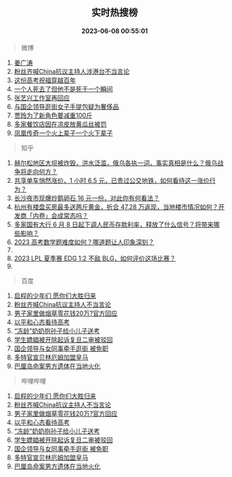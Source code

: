 <div align="center"><h2>实时热搜榜</h2><h4>2023-06-08 00:55:01</h4></div>

> 微博  

1. [姜广涛](https://s.weibo.com/weibo?q=%E5%A7%9C%E5%B9%BF%E6%B6%9B&t=31&band_rank=1&Refer=top)<br />
2. [粉丝齐喊China抗议主持人涉港台不当言论](https://s.weibo.com/weibo?q=%23%E7%B2%89%E4%B8%9D%E9%BD%90%E5%96%8AChina%E6%8A%97%E8%AE%AE%E4%B8%BB%E6%8C%81%E4%BA%BA%E6%B6%89%E6%B8%AF%E5%8F%B0%E4%B8%8D%E5%BD%93%E8%A8%80%E8%AE%BA%23&t=31&band_rank=2&Refer=top)<br />
3. [这份高考祝福穿越百年](https://s.weibo.com/weibo?q=%23%E8%BF%99%E4%BB%BD%E9%AB%98%E8%80%83%E7%A5%9D%E7%A6%8F%E7%A9%BF%E8%B6%8A%E7%99%BE%E5%B9%B4%23&t=31&band_rank=3&Refer=top)<br />
4. [一个人死去了但他不是死于一个瞬间](https://s.weibo.com/weibo?q=%E4%B8%80%E4%B8%AA%E4%BA%BA%E6%AD%BB%E5%8E%BB%E4%BA%86%E4%BD%86%E4%BB%96%E4%B8%8D%E6%98%AF%E6%AD%BB%E4%BA%8E%E4%B8%80%E4%B8%AA%E7%9E%AC%E9%97%B4&t=31&band_rank=4&Refer=top)<br />
5. [张艺兴工作室再回应](https://s.weibo.com/weibo?q=%23%E5%BC%A0%E8%89%BA%E5%85%B4%E5%B7%A5%E4%BD%9C%E5%AE%A4%E5%86%8D%E5%9B%9E%E5%BA%94%23&t=31&band_rank=5&Refer=top)<br />
6. [与国企领导逛街女子手提包疑为奢侈品](https://s.weibo.com/weibo?q=%23%E4%B8%8E%E5%9B%BD%E4%BC%81%E9%A2%86%E5%AF%BC%E9%80%9B%E8%A1%97%E5%A5%B3%E5%AD%90%E6%89%8B%E6%8F%90%E5%8C%85%E7%96%91%E4%B8%BA%E5%A5%A2%E4%BE%88%E5%93%81%23&t=31&band_rank=6&Refer=top)<br />
7. [贾玲为了新角色要减重100斤](https://s.weibo.com/weibo?q=%23%E8%B4%BE%E7%8E%B2%E4%B8%BA%E4%BA%86%E6%96%B0%E8%A7%92%E8%89%B2%E8%A6%81%E5%87%8F%E9%87%8D100%E6%96%A4%23&t=31&band_rank=7&Refer=top)<br />
8. [多家餐饮店因在凉皮放黄瓜丝被罚](https://s.weibo.com/weibo?q=%23%E5%A4%9A%E5%AE%B6%E9%A4%90%E9%A5%AE%E5%BA%97%E5%9B%A0%E5%9C%A8%E5%87%89%E7%9A%AE%E6%94%BE%E9%BB%84%E7%93%9C%E4%B8%9D%E8%A2%AB%E7%BD%9A%23&t=31&band_rank=8&Refer=top)<br />
9. [凤凰传奇一个火上辈子一个火下辈子](https://s.weibo.com/weibo?q=%23%E5%87%A4%E5%87%B0%E4%BC%A0%E5%A5%87%E4%B8%80%E4%B8%AA%E7%81%AB%E4%B8%8A%E8%BE%88%E5%AD%90%E4%B8%80%E4%B8%AA%E7%81%AB%E4%B8%8B%E8%BE%88%E5%AD%90%23&t=31&band_rank=9&Refer=top)<br />

> 知乎  

1. [赫尔松地区大坝被炸毁，洪水泛滥，俄乌各执一词，事实真相是什么？俄乌战争将走向何方？](https://www.zhihu.com/question/605068506)<br />
2. [共享单车悄然涨价，1 小时 6.5 元，已贵过公交地铁，如何看待这一涨价行为？](https://www.zhihu.com/question/605241957)<br />
3. [长沙夜市现爆炒鹅卵石 16 元一份，对此你有何看法？](https://www.zhihu.com/question/604881315)<br />
4. [杭州有楼盘买房最多送两斤黄金，折合 47.28 万返现，当地楼市情况如何？开发商「内卷」会成常态吗？](https://www.zhihu.com/question/605337792)<br />
5. [多家国有大行 6 月 8 日起下调人民币存款利率，释放了什么信号？将带来哪些影响？](https://www.zhihu.com/question/605298719)<br />
6. [2023 高考数学题难度如何？哪道题让人印象深刻？](https://www.zhihu.com/question/605281198)<br />
7. []()<br />
8. [2023 LPL 夏季赛 EDG 1:2 不敌 BLG，如何评价这场比赛？](https://www.zhihu.com/question/605336971)<br />
9. []()<br />

> 百度  

1. [启程的少年们 愿你们大胜归来](https://www.baidu.com/s?wd=%E5%90%AF%E7%A8%8B%E7%9A%84%E5%B0%91%E5%B9%B4%E4%BB%AC+%E6%84%BF%E4%BD%A0%E4%BB%AC%E5%A4%A7%E8%83%9C%E5%BD%92%E6%9D%A5&sa=fyb_news&rsv_dl=fyb_news)<br />
2. [粉丝齐喊China抗议主持人不当言论](https://www.baidu.com/s?wd=%E7%B2%89%E4%B8%9D%E9%BD%90%E5%96%8AChina%E6%8A%97%E8%AE%AE%E4%B8%BB%E6%8C%81%E4%BA%BA%E4%B8%8D%E5%BD%93%E8%A8%80%E8%AE%BA&sa=fyb_news&rsv_dl=fyb_news)<br />
3. [男子家里做烟草零花钱20万?官方回应](https://www.baidu.com/s?wd=%E7%94%B7%E5%AD%90%E5%AE%B6%E9%87%8C%E5%81%9A%E7%83%9F%E8%8D%89%E9%9B%B6%E8%8A%B1%E9%92%B120%E4%B8%87%3F%E5%AE%98%E6%96%B9%E5%9B%9E%E5%BA%94&sa=fyb_news&rsv_dl=fyb_news)<br />
4. [以平和心态看待高考](https://www.baidu.com/s?wd=%E4%BB%A5%E5%B9%B3%E5%92%8C%E5%BF%83%E6%80%81%E7%9C%8B%E5%BE%85%E9%AB%98%E8%80%83&sa=fyb_news&rsv_dl=fyb_news)<br />
5. [“冻龄”奶奶抱孙子给小儿子送考](https://www.baidu.com/s?wd=%E2%80%9C%E5%86%BB%E9%BE%84%E2%80%9D%E5%A5%B6%E5%A5%B6%E6%8A%B1%E5%AD%99%E5%AD%90%E7%BB%99%E5%B0%8F%E5%84%BF%E5%AD%90%E9%80%81%E8%80%83&sa=fyb_news&rsv_dl=fyb_news)<br />
6. [学生嫖娼被开除起诉复旦二审被驳回](https://www.baidu.com/s?wd=%E5%AD%A6%E7%94%9F%E5%AB%96%E5%A8%BC%E8%A2%AB%E5%BC%80%E9%99%A4%E8%B5%B7%E8%AF%89%E5%A4%8D%E6%97%A6%E4%BA%8C%E5%AE%A1%E8%A2%AB%E9%A9%B3%E5%9B%9E&sa=fyb_news&rsv_dl=fyb_news)<br />
7. [国企领导与女同事牵手逛街 被免职](https://www.baidu.com/s?wd=%E5%9B%BD%E4%BC%81%E9%A2%86%E5%AF%BC%E4%B8%8E%E5%A5%B3%E5%90%8C%E4%BA%8B%E7%89%B5%E6%89%8B%E9%80%9B%E8%A1%97+%E8%A2%AB%E5%85%8D%E8%81%8C&sa=fyb_news&rsv_dl=fyb_news)<br />
8. [多特官宣贝林厄姆加盟皇马](https://www.baidu.com/s?wd=%E5%A4%9A%E7%89%B9%E5%AE%98%E5%AE%A3%E8%B4%9D%E6%9E%97%E5%8E%84%E5%A7%86%E5%8A%A0%E7%9B%9F%E7%9A%87%E9%A9%AC&sa=fyb_news&rsv_dl=fyb_news)<br />
9. [巴厘岛命案男方遗体在当地火化](https://www.baidu.com/s?wd=%E5%B7%B4%E5%8E%98%E5%B2%9B%E5%91%BD%E6%A1%88%E7%94%B7%E6%96%B9%E9%81%97%E4%BD%93%E5%9C%A8%E5%BD%93%E5%9C%B0%E7%81%AB%E5%8C%96&sa=fyb_news&rsv_dl=fyb_news)<br />

> 哔哩哔哩  

1. [启程的少年们 愿你们大胜归来](https://www.baidu.com/s?wd=%E5%90%AF%E7%A8%8B%E7%9A%84%E5%B0%91%E5%B9%B4%E4%BB%AC+%E6%84%BF%E4%BD%A0%E4%BB%AC%E5%A4%A7%E8%83%9C%E5%BD%92%E6%9D%A5&sa=fyb_news&rsv_dl=fyb_news)<br />
2. [粉丝齐喊China抗议主持人不当言论](https://www.baidu.com/s?wd=%E7%B2%89%E4%B8%9D%E9%BD%90%E5%96%8AChina%E6%8A%97%E8%AE%AE%E4%B8%BB%E6%8C%81%E4%BA%BA%E4%B8%8D%E5%BD%93%E8%A8%80%E8%AE%BA&sa=fyb_news&rsv_dl=fyb_news)<br />
3. [男子家里做烟草零花钱20万?官方回应](https://www.baidu.com/s?wd=%E7%94%B7%E5%AD%90%E5%AE%B6%E9%87%8C%E5%81%9A%E7%83%9F%E8%8D%89%E9%9B%B6%E8%8A%B1%E9%92%B120%E4%B8%87%3F%E5%AE%98%E6%96%B9%E5%9B%9E%E5%BA%94&sa=fyb_news&rsv_dl=fyb_news)<br />
4. [以平和心态看待高考](https://www.baidu.com/s?wd=%E4%BB%A5%E5%B9%B3%E5%92%8C%E5%BF%83%E6%80%81%E7%9C%8B%E5%BE%85%E9%AB%98%E8%80%83&sa=fyb_news&rsv_dl=fyb_news)<br />
5. [“冻龄”奶奶抱孙子给小儿子送考](https://www.baidu.com/s?wd=%E2%80%9C%E5%86%BB%E9%BE%84%E2%80%9D%E5%A5%B6%E5%A5%B6%E6%8A%B1%E5%AD%99%E5%AD%90%E7%BB%99%E5%B0%8F%E5%84%BF%E5%AD%90%E9%80%81%E8%80%83&sa=fyb_news&rsv_dl=fyb_news)<br />
6. [学生嫖娼被开除起诉复旦二审被驳回](https://www.baidu.com/s?wd=%E5%AD%A6%E7%94%9F%E5%AB%96%E5%A8%BC%E8%A2%AB%E5%BC%80%E9%99%A4%E8%B5%B7%E8%AF%89%E5%A4%8D%E6%97%A6%E4%BA%8C%E5%AE%A1%E8%A2%AB%E9%A9%B3%E5%9B%9E&sa=fyb_news&rsv_dl=fyb_news)<br />
7. [国企领导与女同事牵手逛街 被免职](https://www.baidu.com/s?wd=%E5%9B%BD%E4%BC%81%E9%A2%86%E5%AF%BC%E4%B8%8E%E5%A5%B3%E5%90%8C%E4%BA%8B%E7%89%B5%E6%89%8B%E9%80%9B%E8%A1%97+%E8%A2%AB%E5%85%8D%E8%81%8C&sa=fyb_news&rsv_dl=fyb_news)<br />
8. [多特官宣贝林厄姆加盟皇马](https://www.baidu.com/s?wd=%E5%A4%9A%E7%89%B9%E5%AE%98%E5%AE%A3%E8%B4%9D%E6%9E%97%E5%8E%84%E5%A7%86%E5%8A%A0%E7%9B%9F%E7%9A%87%E9%A9%AC&sa=fyb_news&rsv_dl=fyb_news)<br />
9. [巴厘岛命案男方遗体在当地火化](https://www.baidu.com/s?wd=%E5%B7%B4%E5%8E%98%E5%B2%9B%E5%91%BD%E6%A1%88%E7%94%B7%E6%96%B9%E9%81%97%E4%BD%93%E5%9C%A8%E5%BD%93%E5%9C%B0%E7%81%AB%E5%8C%96&sa=fyb_news&rsv_dl=fyb_news)<br />
